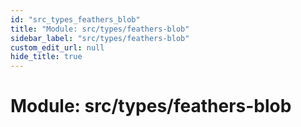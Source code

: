 ```yaml
---
id: "src_types_feathers_blob"
title: "Module: src/types/feathers-blob"
sidebar_label: "src/types/feathers-blob"
custom_edit_url: null
hide_title: true
---
```


# Module: src/types/feathers-blob
